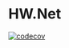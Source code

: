 # HW.Net
[![codecov](https://codecov.io/gh/TimurSadorov/HW.Net/branch/2k-164/graph/badge.svg?token=IDDTPVNROB)](https://codecov.io/gh/TimurSadorov/HW.Net)
